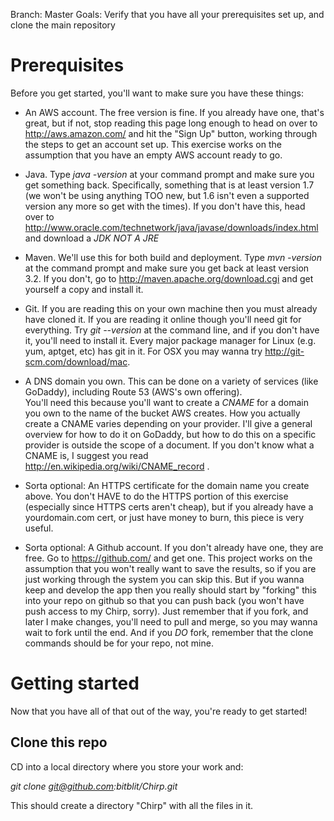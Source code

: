 Branch: Master
Goals: Verify that you have all your prerequisites set up, and clone the main repository

Prerequisites
=============

Before you get started, you'll want to make sure you have these things:

* An AWS account.  The free version is fine.  If you already have one, that's great, but if not, stop reading this page
long enough to head on over to http://aws.amazon.com/ and hit the "Sign Up" button, working through the steps to get an 
account set up.  This exercise works on the assumption that you have an empty AWS account ready to go.

* Java.  Type *java -version* at your command prompt and make sure you get something back.  Specifically, something that
is at least version 1.7 (we won't be using anything TOO new, but 1.6 isn't even a supported version any more so get with
the times).  If you don't have this, head over to http://www.oracle.com/technetwork/java/javase/downloads/index.html 
and download a *JDK NOT A JRE*

* Maven.  We'll use this for both build and deployment.  Type *mvn -version* at the command prompt and make sure you
get back at least version 3.2.  If you don't, go to http://maven.apache.org/download.cgi and get yourself a copy and 
install it.

* Git.  If you are reading this on your own machine then you must already have cloned it.  If you are reading it online
though you'll need git for everything.  Try *git --version* at the command line, and if you don't have it, you'll need
to install it.  Every major package manager for Linux (e.g. yum, aptget, etc) has git in it.  For OSX you may wanna try
http://git-scm.com/download/mac.

* A DNS domain you own.  This can be done on a variety of services (like GoDaddy), including Route 53 (AWS's own offering).  
You'll need this because you'll want to create a *CNAME* for a domain you own to the name of the bucket AWS creates.  How you
actually create a CNAME varies depending on your provider.  I'll give a general overview for how to do it on GoDaddy, but
 how to do this on a specific provider is outside the scope of a document.  If you don't know what a CNAME is, I suggest you
 read http://en.wikipedia.org/wiki/CNAME_record .
 
* Sorta optional: An HTTPS certificate for the domain name you create above.  You don't HAVE to do the HTTPS portion of
this exercise (especially since HTTPS certs aren't cheap), but if you already have a yourdomain.com cert, or just have
 money to burn, this piece is very useful.


* Sorta optional: A Github account.  If you don't already have one, they are free.  Go to https://github.com/ and get one.
This project works on the assumption that you won't really want to save the results, so if you are just working through
the system you can skip this.  But if you wanna keep and develop the app then you really should start by "forking" this
into your repo on github so that you can push back (you won't have push access to my Chirp, sorry).  Just remember that 
if you fork, and later I make changes, you'll need to pull and merge, so you may wanna wait to fork until the end.  And
if you *DO* fork, remember that the clone commands should be for your repo, not mine.


Getting started
===============

Now that you have all of that out of the way, you're ready to get started!  

Clone this repo
---------------
CD into a local directory where you store your work and:

*git clone git@github.com:bitblit/Chirp.git*

This should create a directory "Chirp" with all the files in it.